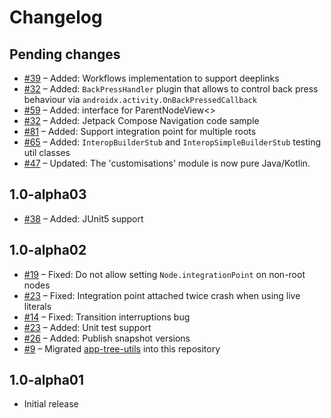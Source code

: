 # Changelog

## Pending changes

- [#39](https://github.com/bumble-tech/appyx/pull/39) – Added: Workflows implementation to support deeplinks
- [#32](https://github.com/bumble-tech/appyx/pull/32) – Added: `BackPressHandler` plugin that allows to control back press behaviour via `androidx.activity.OnBackPressedCallback`
- [#59](https://github.com/bumble-tech/appyx/issues/59) – Added: interface for ParentNodeView<>
- [#32](https://github.com/bumble-tech/appyx/issues/69) – Added: Jetpack Compose Navigation code sample
- [#81](https://github.com/bumble-tech/appyx/issues/81) – Added: Support integration point for multiple roots
- [#65](https://github.com/bumble-tech/appyx/pull/65) – Added: `InteropBuilderStub` and `InteropSimpleBuilderStub` testing util classes
- [#47](https://github.com/bumble-tech/appyx/issues/47) – Updated: The 'customisations' module is now pure Java/Kotlin.


## 1.0-alpha03

- [#38](https://github.com/bumble-tech/appyx/pull/38) – Added: JUnit5 support


## 1.0-alpha02

- [#19](https://github.com/bumble-tech/appyx/pull/19) – Fixed: Do not allow setting `Node.integrationPoint` on non-root nodes
- [#23](https://github.com/bumble-tech/appyx/pull/21) – Fixed: Integration point attached twice crash when using live literals
- [#14](https://github.com/bumble-tech/appyx/issues/14) – Fixed: Transition interruptions bug
- [#23](https://github.com/bumble-tech/appyx/pull/23) – Added: Unit test support
- [#26](https://github.com/bumble-tech/appyx/issues/26) – Added: Publish snapshot versions
- [#9](https://github.com/bumble-tech/appyx/pull/9) – Migrated [app-tree-utils](https://github.com/badoo/app-tree-utils) into this repository


## 1.0-alpha01

- Initial release
